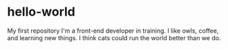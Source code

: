 # hello-world
My first repository
I'm a front-end developer in training. I like owls, coffee, and learning new things.
I think cats could run the world better than we do.
